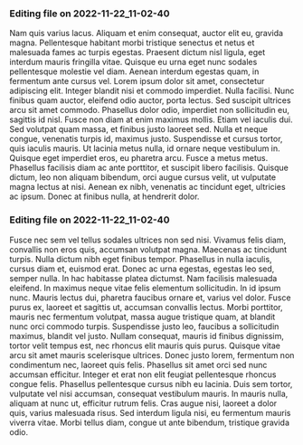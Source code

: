 

### Editing file on 2022-11-22_11-02-40

Nam quis varius lacus. Aliquam et enim consequat, auctor elit eu, gravida magna. Pellentesque habitant morbi tristique senectus et netus et malesuada fames ac turpis egestas. Praesent dictum nisl ligula, eget interdum mauris fringilla vitae. Quisque eu urna eget nunc sodales pellentesque molestie vel diam. Aenean interdum egestas quam, in fermentum ante cursus vel. Lorem ipsum dolor sit amet, consectetur adipiscing elit. Integer blandit nisi et commodo imperdiet.
Nulla facilisi. Nunc finibus quam auctor, eleifend odio auctor, porta lectus. Sed suscipit ultrices arcu sit amet commodo. Phasellus dolor odio, imperdiet non sollicitudin eu, sagittis id nisl. Fusce non diam at enim maximus mollis. Etiam vel iaculis dui. Sed volutpat quam massa, et finibus justo laoreet sed. Nulla et neque congue, venenatis turpis id, maximus justo. Suspendisse et cursus tortor, quis iaculis mauris. Ut lacinia metus nulla, id ornare neque vestibulum in. Quisque eget imperdiet eros, eu pharetra arcu. Fusce a metus metus. Phasellus facilisis diam ac ante porttitor, et suscipit libero facilisis. Quisque dictum, leo non aliquam bibendum, orci augue cursus velit, ut vulputate magna lectus at nisi. Aenean ex nibh, venenatis ac tincidunt eget, ultricies ac ipsum. Donec at finibus nulla, at hendrerit dolor.




### Editing file on 2022-11-22_11-02-40

Fusce nec sem vel tellus sodales ultrices non sed nisi. Vivamus felis diam, convallis non eros quis, accumsan volutpat magna. Maecenas ac tincidunt turpis. Nulla dictum nibh eget finibus tempor. Phasellus in nulla iaculis, cursus diam et, euismod erat. Donec ac urna egestas, egestas leo sed, semper nulla. In hac habitasse platea dictumst. Nam facilisis malesuada eleifend. In maximus neque vitae felis elementum sollicitudin. In id ipsum nunc. Mauris lectus dui, pharetra faucibus ornare et, varius vel dolor.
Fusce purus ex, laoreet et sagittis ut, accumsan convallis lectus. Morbi porttitor, mauris nec fermentum volutpat, massa augue tristique quam, at blandit nunc orci commodo turpis. Suspendisse justo leo, faucibus a sollicitudin maximus, blandit vel justo. Nullam consequat, mauris id finibus dignissim, tortor velit tempus est, nec rhoncus elit mauris quis purus. Quisque vitae arcu sit amet mauris scelerisque ultrices. Donec justo lorem, fermentum non condimentum nec, laoreet quis felis. Phasellus sit amet orci sed nunc accumsan efficitur. Integer et erat non elit feugiat pellentesque rhoncus congue felis. Phasellus pellentesque cursus nibh eu lacinia. Duis sem tortor, vulputate vel nisi accumsan, consequat vestibulum mauris. In mauris nulla, aliquam at nunc ut, efficitur rutrum felis. Cras augue nisi, laoreet a dolor quis, varius malesuada risus. Sed interdum ligula nisi, eu fermentum mauris viverra vitae. Morbi tellus diam, congue ut ante bibendum, tristique gravida odio.


